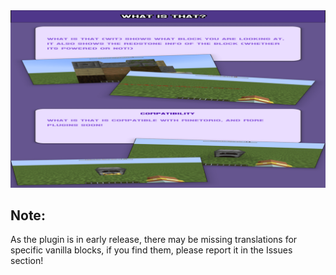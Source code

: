 <img src="imgs/WIT.png" alt="Description" >

## Note:
As the plugin is in early release, there may be missing translations for specific vanilla blocks, if you find them, please report it in the Issues section!
